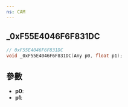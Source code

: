 ```yaml
---
ns: CAM
---
```

## _0xF55E4046F6F831DC

```c
// 0xF55E4046F6F831DC
void _0xF55E4046F6F831DC(Any p0, float p1);
```


## 參數
* **p0**: 
* **p1**: 

